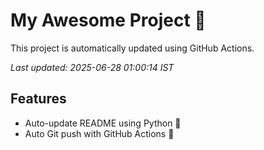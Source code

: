 # My Awesome Project 🚀

This project is automatically updated using GitHub Actions.

_Last updated: 2025-06-28 01:00:14 IST_

## Features
- Auto-update README using Python 🐍
- Auto Git push with GitHub Actions 🤖
